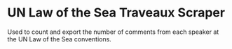 # UN Law of the Sea Traveaux Scraper

Used to count and export the number of comments from each speaker at the UN Law of the Sea conventions.
